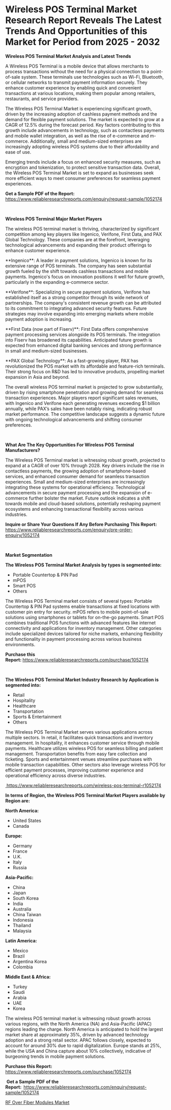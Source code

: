 <p><h1>Wireless POS Terminal Market Research Report Reveals The Latest Trends And Opportunities of this Market for Period from 2025 - 2032</h1></p><p><strong>Wireless POS Terminal Market Analysis and Latest Trends</strong></p>
<p><p>A Wireless POS Terminal is a mobile device that allows merchants to process transactions without the need for a physical connection to a point-of-sale system. These terminals use technologies such as Wi-Fi, Bluetooth, or cellular networks to transmit payment information securely. They enhance customer experience by enabling quick and convenient transactions at various locations, making them popular among retailers, restaurants, and service providers.</p><p>The Wireless POS Terminal Market is experiencing significant growth, driven by the increasing adoption of cashless payment methods and the demand for flexible payment solutions. The market is expected to grow at a CAGR of 12.5% during the forecast period. Key factors contributing to this growth include advancements in technology, such as contactless payments and mobile wallet integration, as well as the rise of e-commerce and m-commerce. Additionally, small and medium-sized enterprises are increasingly adopting wireless POS systems due to their affordability and ease of use. </p><p>Emerging trends include a focus on enhanced security measures, such as encryption and tokenization, to protect sensitive transaction data. Overall, the Wireless POS Terminal Market is set to expand as businesses seek more efficient ways to meet consumer preferences for seamless payment experiences.</p></p>
<p><strong>Get a Sample PDF of the Report:&nbsp;</strong> <a href="https://www.reliableresearchreports.com/enquiry/request-sample/1052174?utm_campaign=3364&utm_medium=2&utm_source=Github&utm_content=ia&utm_term=06042025&utm_id=wireless-pos-terminal">https://www.reliableresearchreports.com/enquiry/request-sample/1052174</a></p>
<p>&nbsp;</p>
<p><strong>Wireless POS Terminal Major Market Players</strong></p>
<p><p>The wireless POS terminal market is thriving, characterized by significant competition among key players like Ingenico, Verifone, First Data, and PAX Global Technology. These companies are at the forefront, leveraging technological advancements and expanding their product offerings to enhance customer experience.</p><p>**Ingenico**: A leader in payment solutions, Ingenico is known for its extensive range of POS terminals. The company has seen substantial growth fueled by the shift towards cashless transactions and mobile payments. Ingenico's focus on innovation positions it well for future growth, particularly in the expanding e-commerce sector.</p><p>**Verifone**: Specializing in secure payment solutions, Verifone has established itself as a strong competitor through its wide network of partnerships. The company's consistent revenue growth can be attributed to its commitment to integrating advanced security features. Future strategies may involve expanding into emerging markets where mobile payment adoption is increasing.</p><p>**First Data (now part of Fiserv)**: First Data offers comprehensive payment processing services alongside its POS terminals. The integration into Fiserv has broadened its capabilities. Anticipated future growth is expected from enhanced digital banking services and strong performance in small and medium-sized businesses.</p><p>**PAX Global Technology**: As a fast-growing player, PAX has revolutionized the POS market with its affordable and feature-rich terminals. Their strong focus on R&D has led to innovative products, propelling market expansion in Asia and beyond.</p><p>The overall wireless POS terminal market is projected to grow substantially, driven by rising smartphone penetration and growing demand for seamless transaction experiences. Major players report significant sales revenues, with Ingenico and Verifone each generating revenues exceeding $1 billion annually, while PAX’s sales have been notably rising, indicating robust market performance. The competitive landscape suggests a dynamic future with ongoing technological advancements and shifting consumer preferences.</p></p>
<p>&nbsp;</p>
<p><strong>What Are The Key Opportunities For Wireless POS Terminal Manufacturers?</strong></p>
<p><p>The Wireless POS Terminal market is witnessing robust growth, projected to expand at a CAGR of over 10% through 2028. Key drivers include the rise in contactless payments, the growing adoption of smartphone-based services, and enhanced consumer demand for seamless transaction experiences. Small and medium-sized enterprises are increasingly integrating these systems for operational efficiency. Technological advancements in secure payment processing and the expansion of e-commerce further bolster the market. Future outlook indicates a shift towards mobile and cloud-based solutions, potentially reshaping payment ecosystems and enhancing transactional flexibility across various industries.</p></p>
<p><strong>Inquire or Share Your Questions If Any Before Purchasing This Report:</strong> <a href="https://www.reliableresearchreports.com/enquiry/pre-order-enquiry/1052174?utm_campaign=3364&utm_medium=2&utm_source=Github&utm_content=ia&utm_term=06042025&utm_id=wireless-pos-terminal">https://www.reliableresearchreports.com/enquiry/pre-order-enquiry/1052174</a></p>
<p>&nbsp;</p>
<p><strong>Market Segmentation</strong></p>
<p><strong>The Wireless POS Terminal Market Analysis by types is segmented into:</strong></p>
<p><ul><li>Portable Countertop & PIN Pad</li><li>mPOS</li><li>Smart POS</li><li>Others</li></ul></p>
<p><p>The Wireless POS Terminal market consists of several types: Portable Countertop & PIN Pad systems enable transactions at fixed locations with customer pin entry for security. mPOS refers to mobile point-of-sale solutions using smartphones or tablets for on-the-go payments. Smart POS combines traditional POS functions with advanced features like internet connectivity and applications for inventory management. Other categories include specialized devices tailored for niche markets, enhancing flexibility and functionality in payment processing across various business environments.</p></p>
<p><strong>Purchase this Report:&nbsp;</strong><a href="https://www.reliableresearchreports.com/purchase/1052174?utm_campaign=3364&utm_medium=2&utm_source=Github&utm_content=ia&utm_term=06042025&utm_id=wireless-pos-terminal">https://www.reliableresearchreports.com/purchase/1052174</a></p>
<p>&nbsp;</p>
<p><strong>The Wireless POS Terminal Market Industry Research by Application is segmented into:</strong></p>
<p><ul><li>Retail</li><li>Hospitality</li><li>Healthcare</li><li>Transportation</li><li>Sports & Entertainment</li><li>Others</li></ul></p>
<p><p>The Wireless POS Terminal Market serves various applications across multiple sectors. In retail, it facilitates quick transactions and inventory management. In hospitality, it enhances customer service through mobile payments. Healthcare utilizes wireless POS for seamless billing and patient management. Transportation benefits from easy fare collection and ticketing. Sports and entertainment venues streamline purchases with mobile transaction capabilities. Other sectors also leverage wireless POS for efficient payment processes, improving customer experience and operational efficiency across diverse industries.</p></p>
<p><a href="https://www.reliableresearchreports.com/wireless-pos-terminal-r1052174?utm_campaign=3364&utm_medium=2&utm_source=Github&utm_content=ia&utm_term=06042025&utm_id=wireless-pos-terminal">&nbsp;https://www.reliableresearchreports.com/wireless-pos-terminal-r1052174</a></p>
<p><strong>In terms of Region, the Wireless POS Terminal Market Players available by Region are:</strong></p>
<p>
    <p> <strong> North America: </strong>
        <ul>
            <li>United States</li>
            <li>Canada</li>
        </ul>
        </p> 
    <p> <strong> Europe: </strong>
        <ul>
            <li>Germany</li>
            <li>France</li>
            <li>U.K.</li>
            <li>Italy</li>
            <li>Russia</li>
        </ul>
        </p> 
    <p> <strong> Asia-Pacific: </strong>
        <ul>
            <li>China</li>
            <li>Japan</li>
            <li>South Korea</li>
            <li>India</li>
            <li>Australia</li>
            <li>China Taiwan</li>
            <li>Indonesia</li>
            <li>Thailand</li>
            <li>Malaysia</li>
        </ul>
        </p> 
    <p> <strong> Latin America: </strong>
        <ul>
            <li>Mexico</li>
            <li>Brazil</li>
            <li>Argentina Korea</li>
            <li>Colombia</li>
        </ul>
        </p> 
    <p> <strong> Middle East & Africa: </strong>
        <ul>
            <li>Turkey</li>
            <li>Saudi</li>
            <li>Arabia</li>
            <li>UAE</li>
            <li>Korea</li>
        </ul>
    </p>
    </p>
<p><p>The wireless POS terminal market is witnessing robust growth across various regions, with the North America (NA) and Asia-Pacific (APAC) regions leading the charge. North America is anticipated to hold the largest market share at approximately 35%, driven by advanced technology adoption and a strong retail sector. APAC follows closely, expected to account for around 30% due to rapid digitalization. Europe stands at 25%, while the USA and China capture about 10% collectively, indicative of burgeoning trends in mobile payment solutions.</p></p>
<p><strong>Purchase this Report: </strong><a href="https://www.reliableresearchreports.com/purchase/1052174?utm_campaign=3364&utm_medium=2&utm_source=Github&utm_content=ia&utm_term=06042025&utm_id=wireless-pos-terminal">https://www.reliableresearchreports.com/purchase/1052174</a></p>
<p>&nbsp;<strong>Get a Sample PDF of the Report:&nbsp;&nbsp;</strong><a href="https://www.reliableresearchreports.com/enquiry/request-sample/1052174?utm_campaign=3364&utm_medium=2&utm_source=Github&utm_content=ia&utm_term=06042025&utm_id=wireless-pos-terminal">https://www.reliableresearchreports.com/enquiry/request-sample/1052174</a></p>
<p><strong></strong></p>
<p><p><a href="https://github.com/cachuhashieb/Market-Research-Report-List-1/blob/main/rf-over-fiber-modules-market.md?utm_campaign=3364&utm_medium=2&utm_source=Github&utm_content=ia&utm_term=06042025&utm_id=wireless-pos-terminal">RF Over Fiber Modules Market</a></p></p>